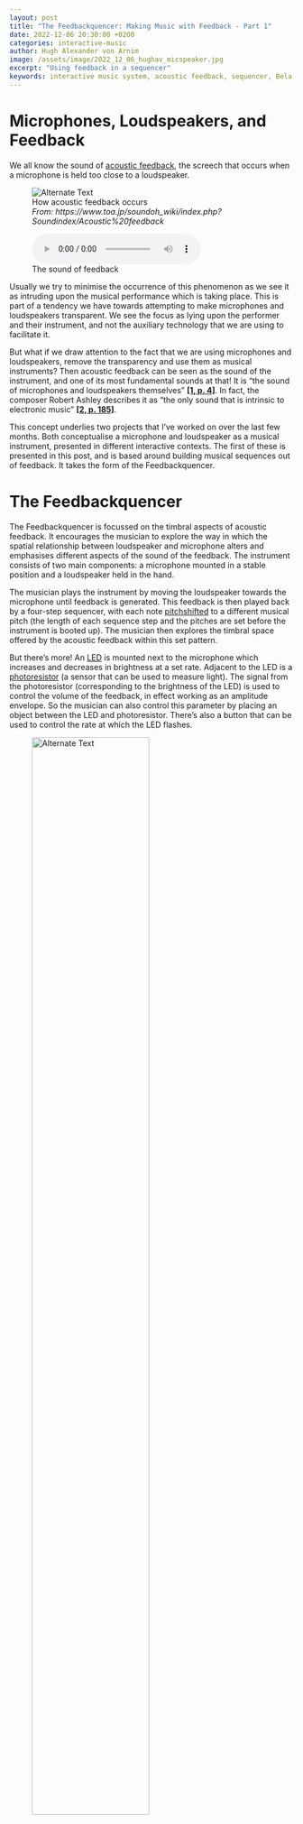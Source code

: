 ```yaml
---
layout: post
title: "The Feedbackquencer: Making Music with Feedback - Part 1"
date: 2022-12-06 20:30:00 +0200
categories: interactive-music
author: Hugh Alexander von Arnim
image: /assets/image/2022_12_06_hughav_micspeaker.jpg
excerpt: "Using feedback in a sequencer"
keywords: interactive music system, acoustic feedback, sequencer, Bela,
---
```

# Microphones, Loudspeakers, and Feedback

We all know the sound of [acoustic feedback](https://en.wikipedia.org/wiki/Audio_feedback), the screech that occurs when a microphone is held too close to a loudspeaker.

<figure style="float: none">
   <img src="/assets/image/2022_12_06_hughav_feedback.jpg" alt="Alternate Text" title="Image Title" width="auto" />
   <figcaption>How acoustic feedback occurs <br>
   <i>From: https://www.toa.jp/soundoh_wiki/index.php?Soundindex/Acoustic%20feedback</i></figcaption>
</figure>

<figure style="float: none">
  <audio controls>
    <source src="/assets/audio/2022_12_06_hughav_feedback.mp3" type="audio/mp3">
  </audio>
  <figcaption>The sound of feedback</figcaption>
</figure>

Usually we try to minimise the occurrence of this phenomenon as we see it as intruding upon the musical performance which is taking place. This is part of a tendency we have towards attempting to make microphones and loudspeakers transparent. We see the focus as lying upon the performer and their instrument, and not the auxiliary technology that we are using to facilitate it.

But what if we draw attention to the fact that we are using microphones and loudspeakers, remove the transparency and use them as musical instruments? Then acoustic feedback can be seen as the sound of the instrument, and one of its most fundamental sounds at that! It is “the sound of microphones and loudspeakers themselves” **[[1, p. 4]](#link1)**. In fact, the composer Robert Ashley describes it as “the only sound that is intrinsic to electronic music” **[[2, p. 185]](#link2)**.

This concept underlies two projects that I’ve worked on over the last few months. Both conceptualise a microphone and loudspeaker as a musical instrument, presented in different interactive contexts. The first of these is presented in this post, and is based around building musical sequences out of feedback. It takes the form of the Feedbackquencer.

# The Feedbackquencer

The Feedbackquencer is focussed on the timbral aspects of acoustic feedback. It encourages the musician to explore the way in which the spatial relationship between loudspeaker and microphone alters and emphasises different aspects of the sound of the feedback. The instrument consists of two main components: a microphone mounted in a stable position and a loudspeaker held in the hand.

The musician plays the instrument by moving the loudspeaker towards the microphone until feedback is generated. This feedback is then played back by a four-step sequencer, with each note [pitchshifted](https://en.wikipedia.org/wiki/Pitch_shift) to a different musical pitch (the length of each sequence step and the pitches are set before the instrument is booted up). The musician then explores the timbral space offered by the acoustic feedback within this set pattern.

But there’s more! An [LED](https://en.wikipedia.org/wiki/Light-emitting_diode) is mounted next to the microphone which increases and decreases in brightness at a set rate. Adjacent to the LED is a [photoresistor](https://en.wikipedia.org/wiki/Photoresistor) (a sensor that can be used to measure light). The signal from the photoresistor (corresponding to the brightness of the LED) is used to control the volume of the feedback, in effect working as an amplitude envelope. So the musician can also control this parameter by placing an object between the LED and photoresistor. There’s also a button that can be used to control the rate at which the LED flashes.

<figure style="float: none">
   <img src="/assets/image/2022_12_06_hughav_fq_breadboard.jpg" alt="Alternate Text" title="Image Title" height="70%" width="70%" />
   <figcaption>The Feedbackquencer constructed on a breadboard</figcaption>
</figure>

The use of the photoresistor also means that the system is sensitive to the environment. So you can also play the instrument through interactions as simple as turning on and off the light in the room.
A short performance with the system can be seen below, where a piece of paper was used to control the light reaching the photoresistor.

<br>
<figure style="float: none">
<iframe width="800" height="500"
src="https://www.youtube.com/embed/hTqeqTyfqrg "
title="YouTube video player"
frameborder="0"
allow="accelerometer;
100%play;
clipboard-write;
encrypted-media;
gyroscope;
picture-in-picture"
allowfullscreen>
</iframe>
<figcaption><i>The Feedbackquencer in action</i></figcaption>
</figure>
<br>

All of the computation and signal processing is carried out by a [Bela](https://bela.io/) running a [Pure Data](https://puredata.info/) patch. The block diagram below shows how all of the various components interact.

<figure style="float: none">
   <img src="/assets/image/2022_12_06_hughav_fq_block.png" alt="Alternate Text" title="Image Title" height="70%" width="70%" />
   <figcaption>A block diagram showing how the Feedbackquencer functions</figcaption>
</figure>

If you want to try constructing the system and playing around with it yourself, all the software and design documents can be found [here](https://github.com/Hughav92/feedbackquencer.git).

This instrument works well enough, but interaction by the musician is limited to control over timbre and the amplitude envelope. Can a more complex system be developed that offers the musician control over many more parameters, enabling much richer interaction with the feedback. Check out [part 2](https://SMC-master.github.io/interactive-music/2022/12/08/hughav-feedback-mop-cello.html) of this post to see the further development of these ideas.

# References

<p><b><a name="link1">[1]</a></b> C. van Eck, Between air and electricity: microphones and loudspeakers as musical instruments. New York London Oxford New Delhi Sydney: Bloomsbury Academic, 2017.

<p><b><a name="link2">[2]</a></b>	T. Holmes, Electronic and Experimental Music, 3rd ed. New York: Routledge, 2008.
